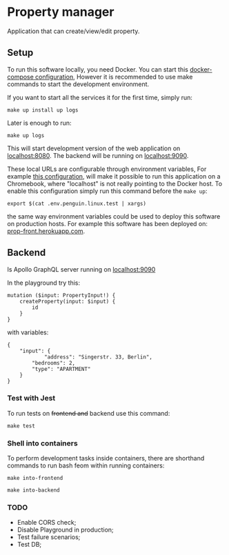 # Property manager

Application that can create/view/edit property.

## Setup

To run this software locally, you need Docker.
You can start this [docker-compose configuration](./docker-compose.yml),
However it is recommended to use make commands to start the development environment.
 
If you want to start all the services it for the first time,
simply run:

    make up install up logs

Later is enough to run:

    make up logs

This will start development version of the web application on
[localhost:8080](http://localhost:8080).
The backend will be running on [localhost:9090](http://localhost:9090).

These local URLs are configurable through environment variables,
For example [this configuration](./env.penguin.linux.test), 
will make it possible to run this application on a Chromebook,
where "localhost" is not really pointing to the Docker host.
To enable this configuration simply run this command before the `make up`:

    export $(cat .env.penguin.linux.test | xargs)

the same way environment variables could be used to deploy this software
on production hosts. For example this software has been deployed on:
[prop-front.herokuapp.com](https://prop-front.herokuapp.com).

## Backend

Is Apollo GraphQL server running on [localhost:9090](http://localhost:9090)

In the playground try this:

    mutation ($input: PropertyInput!) {
        createProperty(input: $input) {
            id
        }
    }

with variables:

    {
        "input": { 
                "address": "Singerstr. 33, Berlin",
            "bedrooms": 2,
            "type": "APARTMENT"
        }
    }

### Test with Jest

To run tests on ~~frontend and~~ backend use this command:

    make test

### Shell into containers

To perform development tasks inside containers,
there are shorthand commands to run bash feom within running containers:

    make into-frontend

    make into-backend

### TODO

- Enable CORS check;
- Disable Playground in production;
- Test failure scenarios;
- Test DB;
